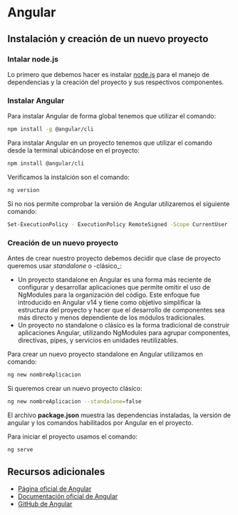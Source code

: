 # Angular

## Instalación y creación de un nuevo proyecto

### Intalar node.js

Lo primero que debemos hacer es instalar [node.js][node] para el manejo de dependencias y la creación del proyecto y sus
respectivos componentes.

### Instalar Angular

Para instalar Angular de forma global tenemos que utilizar el comando:

```sh
npm install -g @angular/cli
```

Para instalar Angular en un proyecto tenemos que utilizar el comando desde la terminal ubicándose en el proyecto:

```sh
npm install @angular/cli
```

Verificamos la instalción son el comando:

```sh
ng version
```

Si no nos permite comprobar la versión de Angular utilizaremos el siguiente comando:

```sh
Set-ExecutionPolicy - ExecutionPolicy RemoteSigned -Scope CurrentUser
```

### Creación de un nuevo proyecto

Antes de crear nuestro proyecto debemos decidir que clase de proyecto queremos usar _standalone_ o -clásico_:

- Un proyecto standalone en Angular es una forma más reciente de configurar y desarrollar aplicaciones que permite
  omitir el uso de NgModules para la organización del código. Este enfoque fue introducido en Angular v14 y tiene como
  objetivo simplificar la estructura del proyecto y hacer que el desarrollo de componentes sea más directo y menos
  dependiente de los módulos tradicionales.
- Un proyecto no standalone o clásico es la forma tradicional de construir aplicaciones Angular, utilizando NgModules
  para agrupar componentes, directivas, pipes, y servicios en unidades reutilizables.

Para crear un nuevo proyecto standalone en Angular utilizamos en comando:

```sh
ng new nombreAplicacion
```

Si queremos crear un nuevo proyecto clásico:

```sh
ng new nombreAplicacion --standalone=false
```

El archivo **package.json** muestra las dependencias instaladas, la versión de angular y los comandos habilitados por
Angular en el proyecto.

Para iniciar el proyecto usamos el comando:

```sh 
ng serve
```

## Recursos adicionales

- [Página oficial de Angular][angular-page]
- [Documentación oficial de Angular][angular-docs]
- [GitHub de Angular][angular-git]

[node]: ../../../others/node/index.md
[angular-page]: https://angular.dev/
[angular-docs]: https://v17.angular.io/docs
[angular-git]: https://github.com/angular/angular